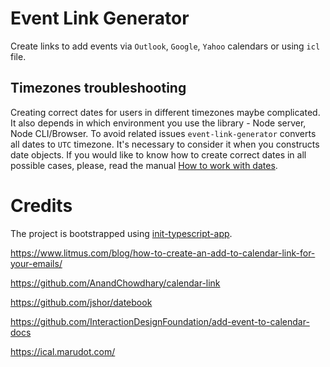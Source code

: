 # Event Link Generator

Create links to add events via `Outlook`, `Google`, `Yahoo` calendars or using `icl` file.

## Timezones troubleshooting

Creating correct dates for users in different timezones maybe complicated. It also depends in which environment you use the library - Node server, Node CLI/Browser. To avoid related issues `event-link-generator` converts all dates to `UTC` timezone. It's necessary to consider it when you constructs date objects. If you would like to know how to create correct dates in all possible cases, please, read the manual [How to work with dates]().

# Credits

The project is bootstrapped using [init-typescript-app](https://github.com/barinbritva/init-typescript-app).

https://www.litmus.com/blog/how-to-create-an-add-to-calendar-link-for-your-emails/

https://github.com/AnandChowdhary/calendar-link

https://github.com/jshor/datebook

https://github.com/InteractionDesignFoundation/add-event-to-calendar-docs


https://ical.marudot.com/
